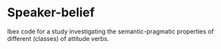 # Speaker-belief
Ibex code for a study investigating the semantic-pragmatic properties of different (classes) of attitude verbs.
